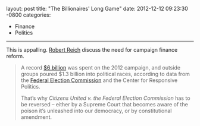 layout: post
title:  "The Billionaires' Long Game"
date:   2012-12-12 09:23:30 -0800
categories:
  - Finance
  - Politics
---

This is appalling.  [Robert Reich](https://twitter.com/RBReich)  discuss the need for campaign finance reform.

 > 
 > 
 > A record [$6 billion](http://www.opensecrets.org/news/2012/08/2012-election-will-be-costliest-yet.html) was spent on the 2012 campaign, and outside groups poured $1.3 billion into political races, according to data from the [Federal Election Commission](http://topics.bloomberg.com/federal-election-commission/) and the Center for Responsive Politics.
 > 
 > That’s why *Citizens United v. the Federal Election Commission* has to be reversed – either by a Supreme Court that becomes aware of the poison it’s unleashed into our democracy, or by constitutional amendment.
 > 
 > 
